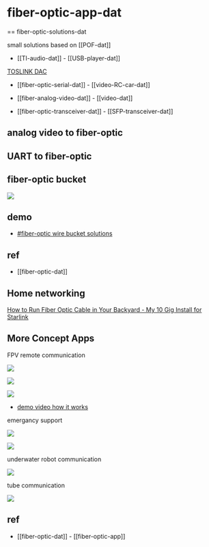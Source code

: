 
# fiber-optic-app-dat

== fiber-optic-solutions-dat

small solutions based on [[POF-dat]]

- [[TI-audio-dat]] - [[USB-player-dat]]

[TOSLINK DAC](https://hackaday.io/project/181024-toslink-dac)

- [[fiber-optic-serial-dat]] - [[video-RC-car-dat]]

- [[fiber-analog-video-dat]] - [[video-dat]]


- [[fiber-optic-transceiver-dat]] - [[SFP-transceiver-dat]]

## analog video to fiber-optic



## UART to fiber-optic


## fiber-optic bucket

![](2025-03-28-17-47-18.png)



## demo 

- [#fiber-optic wire bucket solutions](https://t.me/electrodragon3/344)

## ref 

- [[fiber-optic-dat]]




## Home networking 

[How to Run Fiber Optic Cable in Your Backyard - My 10 Gig Install for Starlink](https://www.youtube.com/watch?v=pOKZlwB-lKQ)




## More Concept Apps 

FPV remote communication

![](2025-03-28-17-41-03.png)

![](2025-03-28-17-45-31.png)

![](2025-03-28-17-48-29.png)

- [demo video how it works](https://www.youtube.com/shorts/GSPIDlSw020)

emergancy support 

![](2025-03-28-17-42-03.png)

![](2025-03-28-17-42-21.png)

underwater robot communication 

![](2025-03-28-17-41-21.png)

tube communication 

![](2025-03-28-17-41-33.png)





## ref 

- [[fiber-optic-dat]] - [[fiber-optic-app]]
